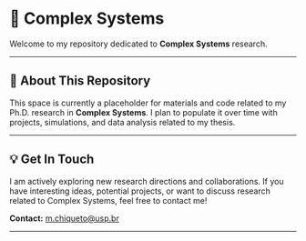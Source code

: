 # 🌌 Complex Systems

Welcome to my repository dedicated to **Complex Systems** research.

---

## 🔬 About This Repository

This space is currently a placeholder for materials and code related to my Ph.D. research in **Complex Systems**. I plan to populate it over time with projects, simulations, and data analysis related to my thesis.

---

## 💡 Get In Touch

I am actively exploring new research directions and collaborations. If you have interesting ideas, potential projects, or want to discuss research related to Complex Systems, feel free to contact me!

**Contact:** m.chiqueto@usp.br

---